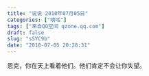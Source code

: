 ```yaml
---
title: "说说 2010年07月05日"
categories: ["嘀咕"]
tags: ["来自QQ空间 qzone.qq.com"]
draft: false
slug: "sSYC9b"
date: "2010-07-05 20:28:31"
---
```


恩克，你在天上看着他们。他们肯定不会让你失望。
